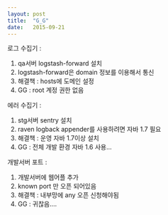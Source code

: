 ```yaml
---
layout: post
title:  "G_G"
date:   2015-09-21
---
```


로그 수집기 :
  1. qa서버 logstash-forward 설치
  2. logstash-forward은 domain 정보를 이용해서 통신
  3. 해결책 : hosts에 도메인 설정
  4. GG : root 계정 권한 없음

에러 수집기 : 
  1. stg서버 sentry 설치
  2. raven logback appender를 사용하려면 자바 1.7 필요
  3. 해결책 : 운영 자바 1.7이상 설치
  4. GG : 전체 개발 환경 자바 1.6 사용...

개발서버 포트 : 
  1. 개발서버에 웹어플 추가 
  2. known port 만 오픈 되어있음
  3. 해결책 : 내부망에 any 오픈 신청해야됨
  4. GG : 귀찮음....
